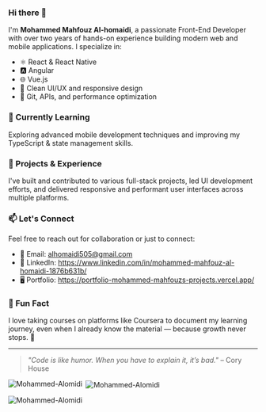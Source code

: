 ### Hi there 👋

I'm **Mohammed Mahfouz Al-homaidi**, a passionate Front-End Developer with over two years of hands-on experience building modern web and mobile applications. I specialize in:

- ⚛️ React & React Native
- 🅰️ Angular
- 🌐 Vue.js
- 🎨 Clean UI/UX and responsive design
- 🔧 Git, APIs, and performance optimization

### 🌱 Currently Learning
Exploring advanced mobile development techniques and improving my TypeScript & state management skills.

### 🚀 Projects & Experience
I've built and contributed to various full-stack projects, led UI development efforts, and delivered responsive and performant user interfaces across multiple platforms.

### 📫 Let's Connect
Feel free to reach out for collaboration or just to connect:
- 📧 Email: alhomaidi505@gmail.com
- 💼 LinkedIn: https://www.linkedin.com/in/mohammed-mahfouz-al-homaidi-1876b631b/
- 🖥️ Portfolio: https://portfolio-mohammed-mahfouzs-projects.vercel.app/

### 🧠 Fun Fact
I love taking courses on platforms like Coursera to document my learning journey, even when I already know the material — because growth never stops. 🚀

---

> _"Code is like humor. When you have to explain it, it’s bad."_ – Cory House


<p><img align="left" src="https://github-readme-stats.vercel.app/api/top-langs?username=Al-homaidi&show_icons=true&locale=en&layout=compact" alt="Mohammed-Alomidi" /></p>

<p>&nbsp;<img align="center" src="https://github-readme-stats.vercel.app/api?username=Al-homaidi&show_icons=true&locale=en&hide=stars" alt="Mohammed-Alomidi" /></p>

<p><img align="center" src="https://github-readme-streak-stats.herokuapp.com/?user=Al-homaidi&" alt="Mohammed-Alomidi" /></p>
